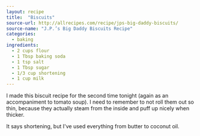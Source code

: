 ```yaml
---
layout: recipe
title:  "Biscuits"
source-url: http://allrecipes.com/recipe/jps-big-daddy-biscuits/ 
source-name: "J.P.’s Big Daddy Biscuits Recipe"
categories:
  - baking
ingredients:
  - 2 cups flour
  - 1 Tbsp baking soda
  - 1 tsp salt
  - 1 Tbsp sugar
  - 1/3 cup shortening
  - 1 cup milk
---
```


<p class="intro"><span class="dropcap">I</span> made this biscuit recipe for the second time tonight (again as an accompaniment to tomato soup). I need to remember to not roll them out so thin, because they actually steam from the inside and puff up nicely when thicker.</p>

It says shortening, but I've used everything from butter to coconut oil.